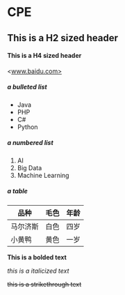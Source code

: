 # CPE
## This is a H2 sized header
#### This is a H4 sized header
<www.baidu.com>
##### a bulleted list
- Java
- PHP
- C#
- Python
##### a numbered list
1. AI
2. Big Data
3. Machine Learning
##### a table
品种|毛色|年龄
-|-|-
马尔济斯|白色|四岁
小黄鸭|黄色|一岁

**This is a bolded text**

_this is a italicized text_

~~this is a strikethrough text~~
